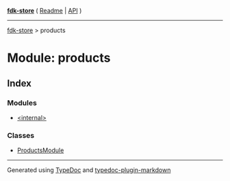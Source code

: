 [**fdk-store**](../README.md) ( [Readme](../README.md) \| [API](../API.md) )

---

[fdk-store](../API.md) > products

# Module: products

## Index

### Modules

- [\<internal\>](internal_/README.md)

### Classes

- [ProductsModule](classes/class.ProductsModule.md)

---

Generated using [TypeDoc](https://typedoc.org/) and [typedoc-plugin-markdown](https://www.npmjs.com/package/typedoc-plugin-markdown)
